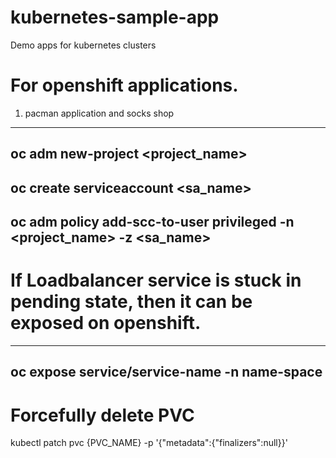 # kubernetes-sample-app
Demo apps for kubernetes clusters

# For openshift applications. 
1. pacman application and socks shop
---
oc adm new-project <project_name>
---
oc create serviceaccount <sa_name>
---
oc adm policy add-scc-to-user privileged -n <project_name> -z <sa_name>
---

# If Loadbalancer service is stuck in pending state, then it can be exposed on openshift. 
---
oc expose service/service-name -n name-space
---


# Forcefully delete PVC 

kubectl patch pvc {PVC_NAME} -p '{"metadata":{"finalizers":null}}'

